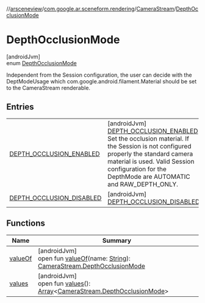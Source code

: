 //[arsceneview](../../../../index.md)/[com.google.ar.sceneform.rendering](../../index.md)/[CameraStream](../index.md)/[DepthOcclusionMode](index.md)

# DepthOcclusionMode

[androidJvm]\
enum [DepthOcclusionMode](index.md)

Independent from the Session configuration, the user can decide with the DeptModeUsage which com.google.android.filament.Material should be set to the CameraStream renderable.

## Entries

| | |
|---|---|
| [DEPTH_OCCLUSION_ENABLED](-d-e-p-t-h_-o-c-c-l-u-s-i-o-n_-e-n-a-b-l-e-d/index.md) | [androidJvm]<br>[DEPTH_OCCLUSION_ENABLED](-d-e-p-t-h_-o-c-c-l-u-s-i-o-n_-e-n-a-b-l-e-d/index.md)<br>Set the occlusion material. If the Session is not configured properly the standard camera material is used. Valid Session configuration for the DepthMode are AUTOMATIC and RAW_DEPTH_ONLY. |
| [DEPTH_OCCLUSION_DISABLED](-d-e-p-t-h_-o-c-c-l-u-s-i-o-n_-d-i-s-a-b-l-e-d/index.md) | [androidJvm]<br>[DEPTH_OCCLUSION_DISABLED](-d-e-p-t-h_-o-c-c-l-u-s-i-o-n_-d-i-s-a-b-l-e-d/index.md) |

## Functions

| Name | Summary |
|---|---|
| [valueOf](value-of.md) | [androidJvm]<br>open fun [valueOf](value-of.md)(name: [String](https://developer.android.com/reference/kotlin/java/lang/String.html)): [CameraStream.DepthOcclusionMode](index.md) |
| [values](values.md) | [androidJvm]<br>open fun [values](values.md)(): [Array](https://kotlinlang.org/api/latest/jvm/stdlib/kotlin/-array/index.html)&lt;[CameraStream.DepthOcclusionMode](index.md)&gt; |
